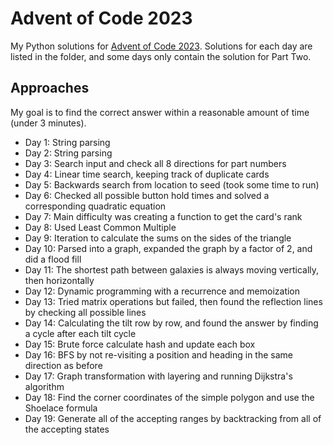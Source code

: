 # Advent of Code 2023

My Python solutions for [Advent of Code 2023](https://adventofcode.com/2023/). 
Solutions for each day are listed in the folder, and some days only contain the solution for Part Two. 

## Approaches

My goal is to find the correct answer within a reasonable amount of time (under 3 minutes).


- Day 1: String parsing
- Day 2: String parsing
- Day 3: Search input and check all 8 directions for part numbers
- Day 4: Linear time search, keeping track of duplicate cards
- Day 5: Backwards search from location to seed (took some time to run)
- Day 6: Checked all possible button hold times and solved a corresponding quadratic equation 
- Day 7: Main difficulty was creating a function to get the card's rank
- Day 8: Used Least Common Multiple
- Day 9: Iteration to calculate the sums on the sides of the triangle
- Day 10: Parsed into a graph, expanded the graph by a factor of 2, and did a flood fill
- Day 11: The shortest path between galaxies is always moving vertically, then horizontally
- Day 12: Dynamic programming with a recurrence and memoization
- Day 13: Tried matrix operations but failed, then found the reflection lines by checking all possible lines
- Day 14: Calculating the tilt row by row, and found the answer by finding a cycle after each tilt cycle  
- Day 15: Brute force calculate hash and update each box
- Day 16: BFS by not re-visiting a position and heading in the same direction as before
- Day 17: Graph transformation with layering and running Dijkstra's algorithm
- Day 18: Find the corner coordinates of the simple polygon and use the Shoelace formula
- Day 19: Generate all of the accepting ranges by backtracking from all of the accepting states
